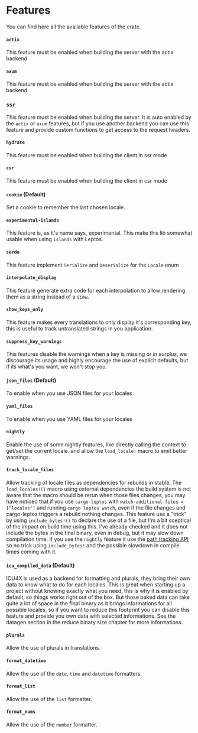 # Features

You can find here all the available features of the crate.

#### `actix`

This feature must be enabled when building the server with the actix backend

#### `axum`

This feature must be enabled when building the server with the actix backend

### `ssr`

This feature must be enabled when building the server. It is auto enabled by the `actix` or `axum` features, but if you use another backend you can use this feature and provide custom functions to get access to the request headers.

#### `hydrate`

This feature must be enabled when building the client in ssr mode

#### `csr`

This feature must be enabled when building the client in csr mode

#### `cookie` (Default)

Set a cookie to remember the last chosen locale.

#### `experimental-islands`

This feature is, as it's name says, experimental.
This make this lib somewhat usable when using `islands` with Leptos.

#### `serde`

This feature implement `Serialize` and `Deserialize` for the `Locale` enum

#### `interpolate_display`

This feature generate extra code for each interpolation to allow rendering them as a string instead of a `View`.

#### `show_keys_only`

This feature makes every translations to only display it's corresponding key, this is useful to track untranslated strings in you application.

#### `suppress_key_warnings`

This features disable the warnings when a key is missing or in surplus, we discourage its usage and highly encourage the use of explicit defaults, but if its what's you want, we won't stop you.

#### `json_files` (Default)

To enable when you use JSON files for your locales

#### `yaml_files`

To enable when you use YAML files for your locales

#### `nightly`

Enable the use of some nightly features, like directly calling the context to get/set the current locale.
and allow the `load_locale!` macro to emit better warnings.

#### `track_locale_files`

Allow tracking of locale files as dependencies for rebuilds in stable.
The `load_locales!()` macro using external dependencies the build system is not aware that the macro should be rerun when those files changes,
you may have noticed that if you use `cargo-leptos` with `watch-additional-files = ["locales"]` and running `cargo leptos watch`, even if the file changes and cargo-leptos triggers a rebuild nothing changes.
This feature use a "trick" by using `include_bytes!()` to declare the use of a file, but I'm a bit sceptical of the impact on build time using this.
I've already checked and it does not include the bytes in the final binary, even in debug, but it may slow down compilation time.
If you use the `nightly` feature it use the [path tracking API](https://github.com/rust-lang/rust/issues/99515) so no trick using `include_bytes!` and the possible slowdown in compile times coming with it.

#### `icu_compiled_data` (Default)

ICU4X is used as a backend for formatting and plurals, they bring their own data to know what to do for each locales. This is great when starting up a project without knowing exactly what you need, this is why it is enabled by default, so things works right out of the box.
But those baked data can take quite a lot of space in the final binary as it brings informations for all possible locales, so if you want to reduce this footprint you can disable this feature and provide you own data with selected informations. See the datagen section in the reduce binary size chapter for more informations.

#### `plurals`

Allow the use of plurals in translations.

#### `format_datetime`

Allow the use of the `date`, `time` and `datetime` formatters.

#### `format_list`

Allow the use of the `list` formatter.

#### `format_nums`

Allow the use of the `number` formatter.

